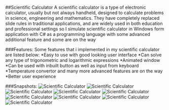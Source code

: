##Scientific Calculator
    A scientific calculator is a type of electronic calculator, usually but not always
handheld, designed to calculate problems in science, engineering and mathematics.
They have completely replaced slide rules in traditional applications, and are widely
used in both education and professional settings so I simulate scientific calculator in
Windows form application with C# as a programming language with some advanced
additional feature and some are on the way

###Features:
 Some features that i implemented in my scientific calculator are listed below:
         *Easy to use with good looking user interface
         *Can solve any type of trigonometric and logarithmic expressions
         *Animated window
         *Can be used with inbuilt button as well as input from keyboard
         *Temperature convertor and many more advanced features are on the way
         *Better user experience

###Snapshots:
![Scientific Calculator](/Snapshots/1.JPG)
![Scientific Calculator](/Snapshots/2.JPG)
![Scientific Calculator](/Snapshots/3.JPG)
![Scientific Calculator](/Snapshots/4.JPG)
![Scientific Calculator](/Snapshots/5.JPG)
![Scientific Calculator](/Snapshots/6.JPG)
![Scientific Calculator](/Snapshots/7.JPG)
![Scientific Calculator](/Snapshots/8.JPG)
![Scientific Calculator](/Snapshots/9.JPG)

